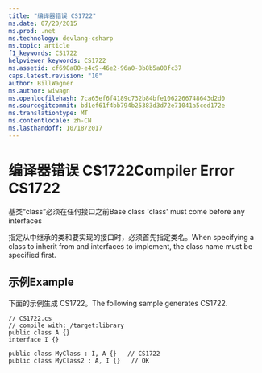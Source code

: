 ```yaml
---
title: "编译器错误 CS1722"
ms.date: 07/20/2015
ms.prod: .net
ms.technology: devlang-csharp
ms.topic: article
f1_keywords: CS1722
helpviewer_keywords: CS1722
ms.assetid: cf698a80-e4c9-46e2-96a0-8b8b5a08fc37
caps.latest.revision: "10"
author: BillWagner
ms.author: wiwagn
ms.openlocfilehash: 7ca65ef6f4189c732b84bfe1062266748643d2d0
ms.sourcegitcommit: bd1ef61f4bb794b25383d3d72e71041a5ced172e
ms.translationtype: MT
ms.contentlocale: zh-CN
ms.lasthandoff: 10/18/2017
---
```

# <a name="compiler-error-cs1722"></a><span data-ttu-id="2ece4-102">编译器错误 CS1722</span><span class="sxs-lookup"><span data-stu-id="2ece4-102">Compiler Error CS1722</span></span>
<span data-ttu-id="2ece4-103">基类“class”必须在任何接口之前</span><span class="sxs-lookup"><span data-stu-id="2ece4-103">Base class 'class' must come before any interfaces</span></span>  
  
 <span data-ttu-id="2ece4-104">指定从中继承的类和要实现的接口时，必须首先指定类名。</span><span class="sxs-lookup"><span data-stu-id="2ece4-104">When specifying a class to inherit from and interfaces to implement, the class name must be specified first.</span></span>  
  
## <a name="example"></a><span data-ttu-id="2ece4-105">示例</span><span class="sxs-lookup"><span data-stu-id="2ece4-105">Example</span></span>  
 <span data-ttu-id="2ece4-106">下面的示例生成 CS1722。</span><span class="sxs-lookup"><span data-stu-id="2ece4-106">The following sample generates CS1722.</span></span>  
  
```  
// CS1722.cs  
// compile with: /target:library  
public class A {}  
interface I {}  
  
public class MyClass : I, A {}   // CS1722  
public class MyClass2 : A, I {}   // OK  
```
